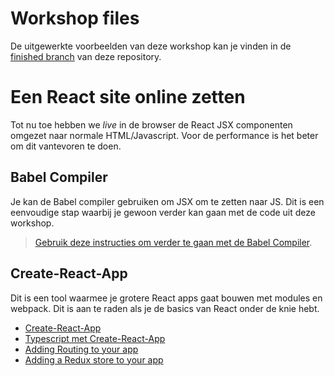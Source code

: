 # Workshop files

De uitgewerkte voorbeelden van deze workshop kan je vinden in de [finished branch](https://github.com/HR-CMGT/react-workshop/tree/finished) van deze repository.

# Een React site online zetten

Tot nu toe hebben we *live* in de browser de React JSX componenten omgezet naar normale HTML/Javascript. Voor de performance is het beter om dit vantevoren te doen.

## Babel Compiler

Je kan de Babel compiler gebruiken om JSX om te zetten naar JS. Dit is een eenvoudige stap waarbij je gewoon verder kan gaan met de code uit deze workshop. 

> [Gebruik deze instructies om verder te gaan met de Babel Compiler](./babel.md).

## Create-React-App

Dit is een tool waarmee je grotere React apps gaat bouwen met modules en webpack. Dit is aan te raden als je de basics van React onder de knie hebt. 

- [Create-React-App](https://create-react-app.dev/)
- [Typescript met Create-React-App](https://create-react-app.dev/docs/adding-typescript/)
- [Adding Routing to your app](https://reacttraining.com/react-router/web/guides/quick-start)
- [Adding a Redux store to your app](https://react-redux.js.org/)